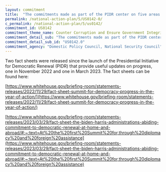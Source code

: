 ```yaml
---
layout: commitment
title:  "The commitments made as part of the PIDR center on five areas of work crucial to the functioning of transparent, accountable governance: (1) supporting free and independent media, (2) fighting corruption, (3) bolstering democratic reforms, (4) ad- vancing technology for democracy, and (5) defending free and fair elections and political processes."
permalink: /national-action-plan/5/US0142-0/
c_permalink: /national-action-plan/5/us0142/
commitment_id: US0142
commitment_theme_name: Counter Corruption and Ensure Government Integrity and Accountability to the Public
commitment_detail_sub: "The commitments made as part of the PIDR center on five areas of work crucial to the functioning of transparent, accountable governance: (1) supporting free and independent media, (2) fighting corruption, (3) bolstering democratic reforms, (4) ad- vancing technology for democracy, and (5) defending free and fair elections and political processes."
commitment_detail_sub_id: "US0142.0"
commitment_agency: "Domestic Policy Council, National Security Council"
---
```


Two fact sheets were released since the launch of the Presidential Initiative for Democratic Renewal (PIDR) that provide useful updates on progress, one in November 2022 and one in March 2023. The fact sheets can be found here:

[https://www.whitehouse.gov/briefing-room/statements-releases/2022/11/29/fact-sheet-summit-for-democracy-progress-in-the-year-of-action/](https://www.whitehouse.gov/briefing-room/statements-releases/2022/11/29/fact-sheet-summit-for-democracy-progress-in-the-year-of-action/)

[https://www.whitehouse.gov/briefing-room/statements-releases/2023/03/29/fact-sheet-the-biden-harris-administrations-abiding-commitment-to-democratic-renewal-at-home-and-abroad/#:~:text=At%20the%20first%20Summit%20for,through%20diplomacy%20and%20foreign%20assistance](https://www.whitehouse.gov/briefing-room/statements-releases/2023/03/29/fact-sheet-the-biden-harris-administrations-abiding-commitment-to-democratic-renewal-at-home-and-abroad/#:~:text=At%20the%20first%20Summit%20for,through%20diplomacy%20and%20foreign%20assistance)